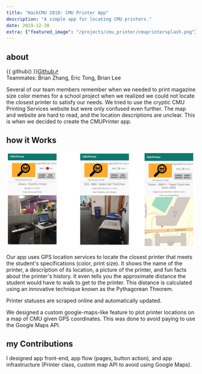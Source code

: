 ```yaml
---
title: "HackCMU 2019: CMU Printer App"
description: "A simple app for locating CMU printers."
date: 2019-12-30
extra: {"featured_image": "/projects/cmu_printer/cmuprintersplash.png"}
---
```


## about

{{ github() }}[Github⇗](https://github.com/joseph-x-li/CMUPrinter)  
Teammates: Brian Zhang, Eric Tong, Brian Lee

Several of our team members remember when we needed to print magazine size color memes for a school project when we realized we could not locate the closest printer to satisfy our needs. We tried to use the cryptic CMU Printing Services website but were only confused even further. The map and website are hard to read, and the location descriptions are unclear. This is when we decided to create the CMUPrinter app.

## how it Works

<img src="/projects/cmu_printer/printing.png" width="700"/>

Our app uses GPS location services to locate the closest printer that meets the student's specifications (color, print size). It shows the name of the printer, a description of its location, a picture of the printer, and fun facts about the printer's history. It even tells you the approximate distance the student would have to walk to get to the printer. This distance is calculated using an innovative technique known as the Pythagorean Theorem.

Printer statuses are scraped online and automatically updated.

We designed a custom google-maps-like feature to plot printer locations on a map of CMU given GPS coordinates. This was done to avoid paying to use the Google Maps API.

## my Contributions

I designed app front-end, app flow (pages, button action), and app infrastructure (Printer class, custom map API to avoid using Google Maps). 